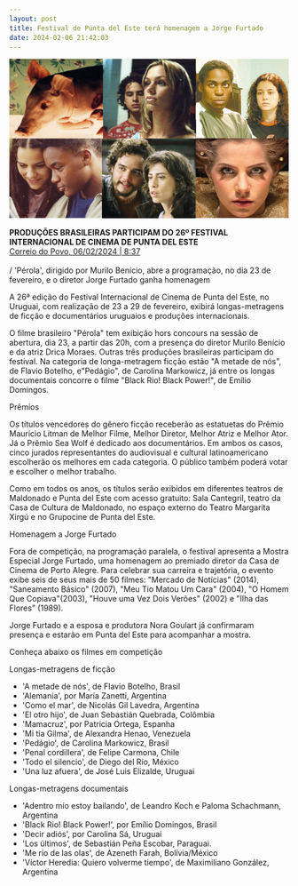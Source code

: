 ```yaml
---
layout: post
title: Festival de Punta del Este terá homenagem a Jorge Furtado
date: 2024-02-06 21:42:03
---
```

![](/uploads/mostra-jf-pde.jpg)

**PRODUÇÕES BRASILEIRAS PARTICIPAM DO 26º FESTIVAL INTERNACIONAL DE CINEMA DE PUNTA DEL ESTE**\
[Correio do Povo, 06/02/2024 | 8:37](https://www.correiodopovo.com.br/arteagenda/produ%C3%A7%C3%B5es-brasileiras-participam-do-26%C2%BA-festival-internacional-de-cinema-de-punta-del-este-1.1464335)\
\
/ 'Pérola', dirigido por Murilo Benício, abre a programação, no dia 23 de fevereiro, e o diretor Jorge Furtado ganha homenagem

A 26ª edição do Festival Internacional de Cinema de Punta del Este, no Uruguai, com realização de 23 a 29 de fevereiro, exibirá longas-metragens de ficção e documentários uruguaios e produções internacionais.

O filme brasileiro "Pérola" tem exibição hors concours na sessão de abertura, dia 23, a partir das 20h, com a presença do diretor Murilo Benício e da atriz Drica Moraes. Outras três produções brasileiras participam do festival. Na categoria de longa-metragem ficção estão "A metade de nós", de Flavio Botelho, e"Pedágio", de Carolina Markowicz, já entre os longas documentais concorre o filme "Black Rio! Black Power!", de Emílio Domingos.

Prêmios

Os títulos vencedores do gênero ficção receberão as estatuetas do Prêmio Mauricio Litman de Melhor Filme, Melhor Diretor, Melhor Atriz e Melhor Ator. Já o Prêmio Sea Wolf é dedicado aos documentários. Em ambos os casos, cinco jurados representantes do audiovisual e cultural latinoamericano escolherão os melhores em cada categoria. O público também poderá votar e escolher o melhor trabalho.

Como em todos os anos, os títulos serão exibidos em diferentes teatros de Maldonado e Punta del Este com acesso gratuito: Sala Cantegril, teatro da Casa de Cultura de Maldonado, no espaço externo do Teatro Margarita Xirgú e no Grupocine de Punta del Este.

Homenagem a Jorge Furtado

Fora de competição, na programação paralela, o festival apresenta a Mostra Especial Jorge Furtado, uma homenagem ao premiado diretor da Casa de Cinema de Porto Alegre. Para celebrar sua carreira e trajetória, o evento exibe seis de seus mais de 50 filmes: "Mercado de Notícias" (2014), "Saneamento Básico" (2007), "Meu Tio Matou Um Cara" (2004), "O Homem Que Copiava"(2003), "Houve uma Vez Dois Verões" (2002) e "Ilha das Flores" (1989).

Jorge Furtado e a esposa e produtora Nora Goulart já confirmaram presença e estarão em Punta del Este para acompanhar a mostra.

Conheça abaixo os filmes em competição

Longas-metragens de ficção

* 'A metade de nós', de Flavio Botelho, Brasil
* 'Alemania', por María Zanetti, Argentina
* 'Como el mar', de Nicolás Gil Lavedra, Argentina
* 'El otro hijo', de Juan Sebastián Quebrada, Colômbia
* 'Mamacruz', por Patricia Ortega, Espanha
* 'Mi tía Gilma', de Alexandra Henao, Venezuela
* 'Pedágio', de Carolina Markowicz, Brasil
* 'Penal cordillera', de Felipe Carmona, Chile
* 'Todo el silencio', de Diego del Río, México
* 'Una luz afuera', de José Luis Elizalde, Uruguai

Longas-metragens documentais

* 'Adentro mío estoy bailando', de Leandro Koch e Paloma Schachmann, Argentina
* 'Black Rio! Black Power!', por Emílio Domingos, Brasil
* 'Decir adiós', por Carolina Sá, Uruguai
* 'Los últimos', de Sebastián Peña Escobar, Paraguai.
* 'Me río de las olas', de Azeneth Farah, Bolívia/México
* 'Víctor Heredia: Quiero volverme tiempo', de Maximiliano González, Argentina